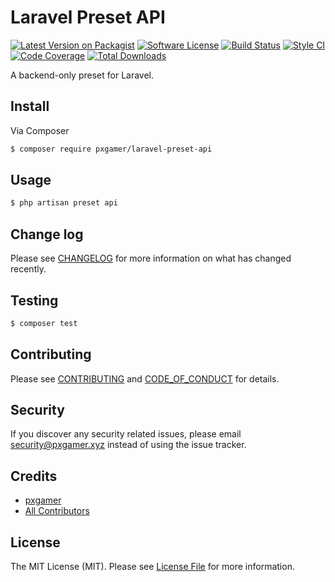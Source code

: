 # Laravel Preset API

[![Latest Version on Packagist][ico-version]][link-packagist]
[![Software License][ico-license]](LICENSE.md)
[![Build Status][ico-travis]][link-travis]
[![Style CI][ico-styleci]][link-styleci]
[![Code Coverage][ico-code-quality]][link-code-quality]
[![Total Downloads][ico-downloads]][link-downloads]

A backend-only preset for Laravel.

## Install

Via Composer

```bash
$ composer require pxgamer/laravel-preset-api
```

## Usage

```bash
$ php artisan preset api
```

## Change log

Please see [CHANGELOG](CHANGELOG.md) for more information on what has changed recently.

## Testing

```bash
$ composer test
```

## Contributing

Please see [CONTRIBUTING](.github/CONTRIBUTING.md) and [CODE_OF_CONDUCT](.github/CODE_OF_CONDUCT.md) for details.

## Security

If you discover any security related issues, please email security@pxgamer.xyz instead of using the issue tracker.

## Credits

- [pxgamer][link-author]
- [All Contributors][link-contributors]

## License

The MIT License (MIT). Please see [License File](LICENSE.md) for more information.

[ico-version]: https://img.shields.io/packagist/v/pxgamer/laravel-preset-api.svg?style=flat-square
[ico-license]: https://img.shields.io/badge/license-MIT-brightgreen.svg?style=flat-square
[ico-travis]: https://img.shields.io/travis/pxgamer/laravel-preset-api/master.svg?style=flat-square
[ico-styleci]: https://styleci.io/repos/:styleci/shield
[ico-code-quality]: https://img.shields.io/codecov/c/github/pxgamer/laravel-preset-api.svg?style=flat-square
[ico-downloads]: https://img.shields.io/packagist/dt/pxgamer/laravel-preset-api.svg?style=flat-square

[link-packagist]: https://packagist.org/packages/pxgamer/laravel-preset-api
[link-travis]: https://travis-ci.com/pxgamer/laravel-preset-api
[link-styleci]: https://styleci.io/repos/:styleci
[link-code-quality]: https://codecov.io/gh/pxgamer/laravel-preset-api
[link-downloads]: https://packagist.org/packages/pxgamer/laravel-preset-api
[link-author]: https://github.com/pxgamer
[link-contributors]: ../../contributors
